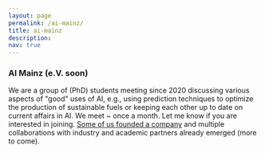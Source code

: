 ```yaml
---
layout: page
permalink: /ai-mainz/
title: ai-mainz
description:
nav: true
---
```


### AI Mainz (e.V. soon)

We are a group of (PhD) students meeting since 2020 discussing various aspects of "good" uses of AI, e.g., using prediction techniques to optimize the production of sustainable fuels or keeping each other up to date on current affairs in AI. We meet ~ once a month. Let me know if you are interested in joining. [Some of us founded a company](https://aira-holding.de/#/) and multiple collaborations with industry and academic partners already emerged (more to come).
